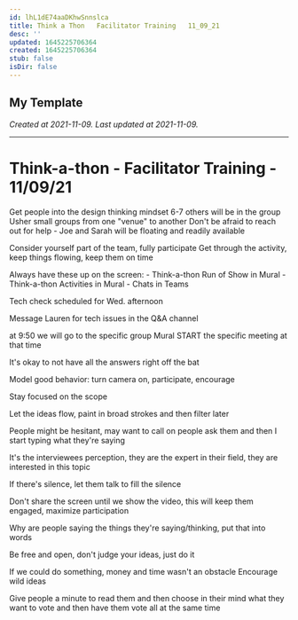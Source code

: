 ```yaml
---
id: lhL1dE74aaDKhwSnnslca
title: Think a Thon   Facilitator Training   11_09_21
desc: ''
updated: 1645225706364
created: 1645225706364
stub: false
isDir: false
---
```

My Template
---

_Created at 2021-11-09._
_Last updated at 2021-11-09._




---

# Think-a-thon - Facilitator Training - 11/09/21


Get people into the design thinking mindset
6-7 others will be in the group
Usher small groups from one "venue" to another
Don't be afraid to reach out for help - Joe and Sarah will be floating and readily available

Consider yourself part of the team, fully participate
Get through the activity, keep things flowing, keep them on time

Always have these up on the screen:
\- Think-a-thon Run of Show in Mural
\- Think-a-thon Activities in Mural
\- Chats in Teams

Tech check scheduled for Wed. afternoon

Message Lauren for tech issues in the Q&A channel

at 9:50 we will go to the specific group Mural
START the specific meeting at that time

It's okay to not have all the answers right off the bat

Model good behavior: turn camera on, participate, encourage

Stay focused on the scope

Let the ideas flow, paint in broad strokes and then filter later

People might be hesitant, may want to call on people ask them and then I start typing what they're saying

It's the interviewees perception, they are the expert in their field, they are interested in this topic

If there's silence, let them talk to fill the silence

Don't share the screen until we show the video, this will keep them engaged, maximize participation

Why are people saying the things they're saying/thinking, put that into words

Be free and open, don't judge your ideas, just do it

If we could do something, money and time wasn't an obstacle
Encourage wild ideas

Give people a minute to read them and then choose in their mind what they want to vote and then have them vote all at the same time

